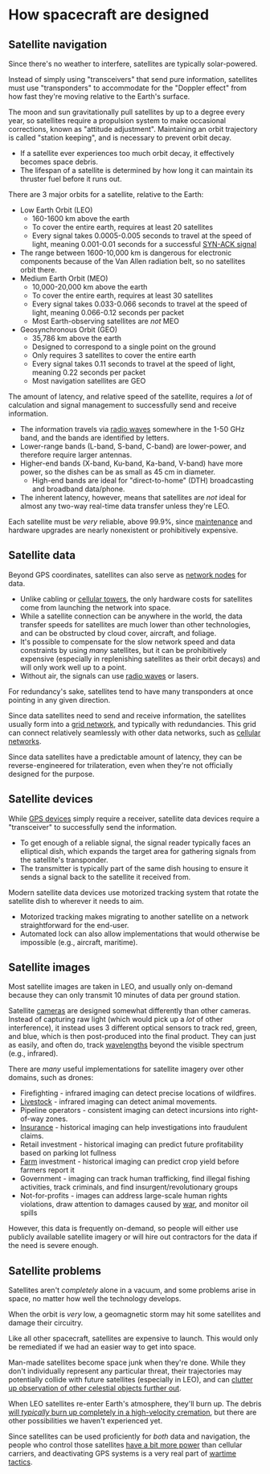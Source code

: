 
# How spacecraft are designed

## Satellite navigation

Since there's no weather to interfere, satellites are typically solar-powered.

Instead of simply using "transceivers" that send pure information, satellites must use "transponders" to accommodate for the "Doppler effect" from how fast they're moving relative to the Earth's surface.

The moon and sun gravitationally pull satellites by up to a degree every year, so satellites require a propulsion system to make occasional corrections, known as "attitude adjustment". Maintaining an orbit trajectory is called "station keeping", and is necessary to prevent orbit decay.

- If a satellite ever experiences too much orbit decay, it effectively becomes space debris.
- The lifespan of a satellite is determined by how long it can maintain its thruster fuel before it runs out.

There are 3 major orbits for a satellite, relative to the Earth:

- Low Earth Orbit (LEO)
  - 160-1600 km above the earth
  - To cover the entire earth, requires at least 20 satellites
  - Every signal takes 0.0005-0.005 seconds to travel at the speed of light, meaning 0.001-0.01 seconds for a successful [SYN-ACK signal](networks-computer.md)
- The range between 1600-10,000 km is dangerous for electronic components because of the Van Allen radiation belt, so no satellites orbit there.
- Medium Earth Orbit (MEO)
  - 10,000-20,000 km above the earth
  - To cover the entire earth, requires at least 30 satellites
  - Every signal takes 0.033-0.066 seconds to travel at the speed of light, meaning 0.066-0.12 seconds per packet
  - Most Earth-observing satellites are *not* MEO
- Geosynchronous Orbit (GEO)
  - 35,786 km above the earth
  - Designed to correspond to a single point on the ground
  - Only requires 3 satellites to cover the entire earth
  - Every signal takes 0.11 seconds to travel at the speed of light, meaning 0.22 seconds per packet
  - Most navigation satellites are GEO

The amount of latency, and relative speed of the satellite, requires a *lot* of calculation and signal management to successfully send and receive information.

- The information travels via [radio waves](engineering-radio.md) somewhere in the 1-50 GHz band, and the bands are identified by letters.
- Lower-range bands (L-band, S-band, C-band) are lower-power, and therefore require larger antennas.
- Higher-end bands (X-band, Ku-band, Ka-band, V-band) have more power, so the dishes can be as small as 45 cm in diameter.
  - High-end bands are ideal for "direct-to-home" (DTH) broadcasting and broadband data/phone.
- The inherent latency, however, means that satellites are *not* ideal for almost any two-way real-time data transfer unless they're LEO.

Each satellite must be *very* reliable, above 99.9%, since [maintenance](https://adequate.life/fix/) and hardware upgrades are nearly nonexistent or prohibitively expensive.

## Satellite data

Beyond GPS coordinates, satellites can also serve as [network nodes](networks-computer.md) for data.

- Unlike cabling or [cellular towers](engineering-radio.md), the only hardware costs for satellites come from launching the network into space.
- While a satellite connection can be anywhere in the world, the data transfer speeds for satellites are much lower than other technologies, and can be obstructed by cloud cover, aircraft, and foliage.
- It's possible to compensate for the slow network speed and data constraints by using *many* satellites, but it can be prohibitively expensive (especially in replenishing satellites as their orbit decays) and will only work well up to a point.
- Without air, the signals can use [radio waves](engineering-radio.md) or lasers.

For redundancy's sake, satellites tend to have many transponders at once pointing in any given direction.

Since data satellites need to send and receive information, the satellites usually form into a [grid network](networks-computer.md), and typically with redundancies. This grid can connect relatively seamlessly with other data networks, such as [cellular networks](engineering-radio.md).

Since data satellites have a predictable amount of latency, they can be reverse-engineered for trilateration, even when they're not officially designed for the purpose.

## Satellite devices

While [GPS devices](logistics-navigation-gps.md) simply require a receiver, satellite data devices require a "transceiver" to successfully send the information.

- To get enough of a reliable signal, the signal reader typically faces an elliptical dish, which expands the target area for gathering signals from the satellite's transponder.
- The transmitter is typically part of the same dish housing to ensure it sends a signal back to the satellite it received from.

Modern satellite data devices use motorized tracking system that rotate the satellite dish to wherever it needs to aim.

- Motorized tracking makes migrating to another satellite on a network straightforward for the end-user.
- Automated lock can also allow implementations that would otherwise be impossible (e.g., aircraft, maritime).

## Satellite images

Most satellite images are taken in LEO, and usually only on-demand because they can only transmit 10 minutes of data per ground station.

Satellite [cameras](engineering-camera.md) are designed somewhat differently than other cameras. Instead of capturing raw light (which would pick up a *lot* of other interference), it instead uses 3 different optical sensors to track red, green, and blue, which is then post-produced into the final product. They can just as easily, and often do, track [wavelengths](engineering-radio.md) beyond the visible spectrum (e.g., infrared).

There are *many* useful implementations for satellite imagery over other domains, such as drones:

- Firefighting - infrared imaging can detect precise locations of wildfires.
- [Livestock](agriculture.md) - infrared imaging can detect animal movements.
- Pipeline operators - consistent imaging can detect incursions into right-of-way zones.
- [Insurance](money-insurance.md) - historical imaging can help investigations into fraudulent claims.
- Retail investment - historical imaging can predict future profitability based on parking lot fullness
- [Farm](horticulture.md) investment - historical imaging can predict crop yield before farmers report it
- Government - imaging can track human trafficking, find illegal fishing activities, track criminals, and find insurgent/revolutionary groups
- Not-for-profits - images can address large-scale human rights violations, draw attention to damages caused by [war](people-conflicts-war.md), and monitor oil spills

However, this data is frequently on-demand, so people will either use publicly available satellite imagery or will hire out contractors for the data if the need is severe enough.

## Satellite problems

Satellites aren't *completely* alone in a vacuum, and some problems arise in space, no matter how well the technology develops.

When the orbit is *very* low, a geomagnetic storm may hit some satellites and damage their circuitry.

Like all other spacecraft, satellites are expensive to launch. This would only be remediated if we had an easier way to get into space.

Man-made satellites become space junk when they're done. While they don't individually represent any particular threat, their trajectories may potentially collide with future satellites (especially in LEO), and can [clutter up observation of other celestial objects further out](https://www.caltech.edu/about/news/palomar-survey-instrument-analyzes-impact-of-starlink-satellites).

When LEO satellites re-enter Earth's atmosphere, they'll burn up. The debris [will *typically* burn up completely in a high-velocity cremation](https://www.space.com/6349-satellites-fall.html), but there are other possibilities we haven't experienced yet.

Since satellites can be used proficiently for *both* data and navigation, the people who control those satellites [have a bit more power](networks-computer.md) than cellular carriers, and deactivating GPS systems is a very real part of [wartime tactics](people-conflicts-war.md).
